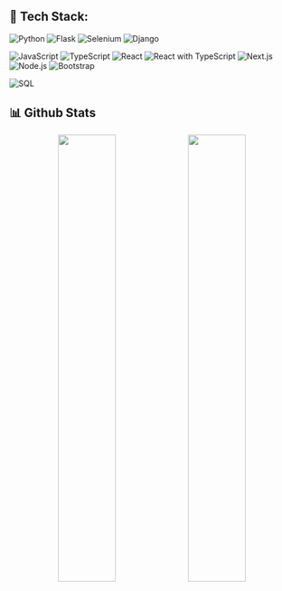 ## 🚀 Tech Stack:

![Python](https://img.shields.io/badge/Python-3776AB?style=for-the-badge&logo=python&logoColor=white)
![Flask](https://img.shields.io/badge/Flask-000000?style=for-the-badge&logo=flask&logoColor=white)
![Selenium](https://img.shields.io/badge/Selenium-43B02A?style=for-the-badge&logo=selenium&logoColor=white)
![Django](https://img.shields.io/badge/Django-092E20?style=for-the-badge&logo=django&logoColor=white)

![JavaScript](https://img.shields.io/badge/JavaScript-F7DF1E?style=for-the-badge&logo=javascript&logoColor=black)
![TypeScript](https://img.shields.io/badge/TypeScript-3178C6?style=for-the-badge&logo=typescript&logoColor=white)
![React](https://img.shields.io/badge/React-61DAFB?style=for-the-badge&logo=react&logoColor=black)
![React with TypeScript](https://img.shields.io/badge/React%20TS-3178C6?style=for-the-badge&logo=react&logoColor=61DAFB)
![Next.js](https://img.shields.io/badge/Next.js-000000?style=for-the-badge&logo=next.js&logoColor=white)
![Node.js](https://img.shields.io/badge/Node.js-339933?style=for-the-badge&logo=node.js&logoColor=white)
![Bootstrap](https://img.shields.io/badge/Bootstrap-563D7C?style=for-the-badge&logo=bootstrap&logoColor=white)


![SQL](https://img.shields.io/badge/SQL-4479A1?style=for-the-badge&logo=mysql&logoColor=white)

## 📊 Github Stats

<div align="center">
  <img src="https://github-readme-stats.vercel.app/api?username=7eduardocf&show_icons=true&theme=chartreuse-dark&rank_icon=default&count_private=true&hide_title=true&hide_border=true" width="45%" />
  <img src="https://github-readme-stats.vercel.app/api/top-langs/?username=7eduardocf&layout=compact&theme=chartreuse-dark&hide_border=true" width="45%" />
</div>
